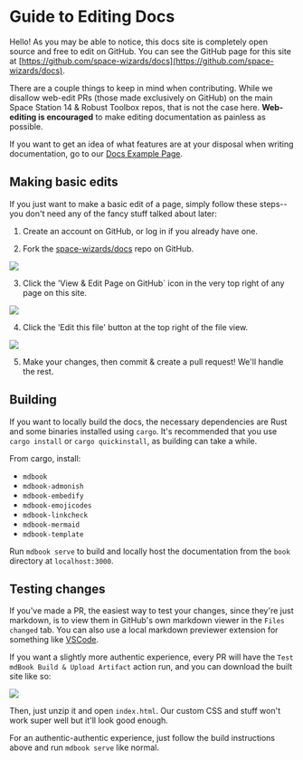 # Guide to Editing Docs

Hello! As you may be able to notice, this docs site is completely open source and free to edit on GitHub. You can see the GitHub page for this site at [https://github.com/space-wizards/docs](https://github.com/space-wizards/docs).

There are a couple things to keep in mind when contributing. While we disallow web-edit PRs (those made exclusively on GitHub) on the main Space Station 14 & Robust Toolbox repos, that is not the case here. **Web-editing is encouraged** to make editing documentation as painless as possible.

If you want to get an idea of what features are at your disposal when writing documentation, go to our [Docs Example Page](./docs-example-page.md).

## Making basic edits

If you just want to make a basic edit of a page, simply follow these steps--you don't need any of the fancy stuff talked about later:

1. Create an account on GitHub, or log in if you already have one.

2. Fork the [space-wizards/docs](https://github.com/space-wizards/docs) repo on GitHub.

![](../assets/images/meta-create-fork.png)

3. Click the 'View & Edit Page on GitHub` icon in the very top right of any page on this site.

![](../assets/images/meta-edit-page-button.png)

4. Click the 'Edit this file' button at the top right of the file view.

![](../assets/images/meta-edit-file.png)

5. Make your changes, then commit & create a pull request! We'll handle the rest.

## Building

If you want to locally build the docs, the necessary dependencies are Rust and some binaries installed using `cargo`. It's recommended that you use `cargo install` or `cargo quickinstall`, as building can take a while.

From cargo, install:
- `mdbook`
- `mdbook-admonish`
- `mdbook-embedify`
- `mdbook-emojicodes`
- `mdbook-linkcheck`
- `mdbook-mermaid`
- `mdbook-template`

Run `mdbook serve` to build and locally host the documentation from the `book` directory at `localhost:3000`.

## Testing changes

If you've made a PR, the easiest way to test your changes, since they're just markdown, is to view them in GitHub's own markdown viewer in the `Files changed` tab. You can also use a local markdown previewer extension for something like [VSCode](https://marketplace.visualstudio.com/items?itemName=shd101wyy.markdown-preview-enhanced). 

If you want a slightly more authentic experience, every PR will have the `Test mdBook Build & Upload Artifact` action run, and you can download the built site like so:

![](../assets/images/meta-artifact-download.png)

Then, just unzip it and open `index.html`. Our custom CSS and stuff won't work super well but it'll look good enough.

For an authentic-authentic experience, just follow the build instructions above and run `mdbook serve` like normal.
